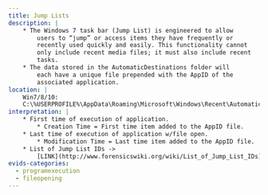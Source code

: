 ```yaml
---
title: Jump Lists
description: |
    * The Windows 7 task bar (Jump List) is engineered to allow
        users to “jump” or access items they have frequently or
        recently used quickly and easily. This functionality cannot
        only include recent media files; it must also include recent
        tasks.
    * The data stored in the AutomaticDestinations folder will
        each have a unique file prepended with the AppID of the
        associated application. 
location: |
    Win7/8/10:
    C:\%USERPROFILE%\AppData\Roaming\Microsoft\Windows\Recent\AutomaticDestinations
interpretation: |
    * First time of execution of application.
        * Creation Time = First time item added to the AppID file.
    * Last time of execution of application w/file open.
        * Modification Time = Last time item added to the AppID file.
    * List of Jump List IDs ->
        [LINK](http://www.forensicswiki.org/wiki/List_of_Jump_List_IDs)
evids-categories:
  - programexecution
  - fileopening
---
```


